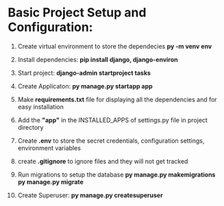 # Basic Project Setup and Configuration:

1. Create virtual environment to store the dependecies
    **py -m venv env**

2. Install dependencies: **pip install django, django-environ**

3. Start project:
    **django-admin startproject tasks**

4. Create Applicaton:
    **py manage.py startapp app**

5. Make **requirements.txt** file for displaying all the dependencies and for easy installation

6. Add the **"app"** in the INSTALLED_APPS of settings.py file in project directory

7. Create **.env** to store the secret credentials, configuration settings, environment variables

8. create **.gitignore** to ignore files and they will not get tracked

9. Run migrations to setup the database
    **py manage.py makemigrations**
    **py manage.py migrate**

10. Create Superuser:
    **py manage.py createsuperuser**
    